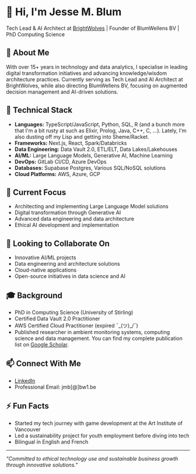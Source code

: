 # 👋 Hi, I'm Jesse M. Blum

Tech Lead & AI Architect at [BrightWolves](https://www.brightwolves.com/) | Founder of BlumWellens BV | PhD Computing Science

## 👀 About Me

With over 15+ years in technology and data analytics, I specialise in leading digital transformation initiatives and advancing knowledge/wisdom architecture practices. 
Currently serving as Tech Lead and AI Architect at BrightWolves, while also directing BlumWellens BV, focusing on augmented decision management and AI-driven solutions.

## 🔧 Technical Stack

- **Languages:** TypeScript/JavaScript, Python, SQL, R (and a bunch more that I'm a bit rusty at such as Elixir, Prolog, Java, C++, C, ...). Lately, I'm also dusting off my Lisp and getting into Sheme/Racket.
- **Frameworks:** Next.js, React, Spark/Databricks
- **Data Engineering:** Data Vault 2.0, ETL/ELT, Data Lakes/Lakehouses
- **AI/ML:** Large Language Models, Generative AI, Machine Learning
- **DevOps:** GitLab CI/CD, Azure DevOps
- **Databases:** Supabase Postgres, Various SQL/NoSQL solutions
- **Cloud Platforms:** AWS, Azure, GCP

## 🌱 Current Focus

- Architecting and implementing Large Language Model solutions
- Digital transformation through Generative AI
- Advanced data engineering and data architecture
- Ethical AI development and implementation

## 💞️ Looking to Collaborate On

- Innovative AI/ML projects
- Data engineering and architecture solutions
- Cloud-native applications
- Open-source initiatives in data science and AI

## 🎓 Background

- PhD in Computing Science (University of Stirling)
- Certified Data Vault 2.0 Practitioner
- AWS Certified Cloud Practitioner (expired ¯\_(ツ)_/¯)
- Published researcher in ambient monitoring systems, computing science and data management. You can find my complete publication list on [Google Scholar](https://scholar.google.com/citations?user=glsGutQAAAAJ&hl=en&oi=ao).

## 📫 Connect With Me

- [LinkedIn](https://www.linkedin.com/in/jblum1/)
- Professional Email: jmb[@]bw1.be

## ⚡ Fun Facts

- Started my tech journey with game development at the Art Institute of Vancouver
- Led a sustainability project for youth employment before diving into tech
- Bilingual in English and French

---

*"Committed to ethical technology use and sustainable business growth through innovative solutions."*
